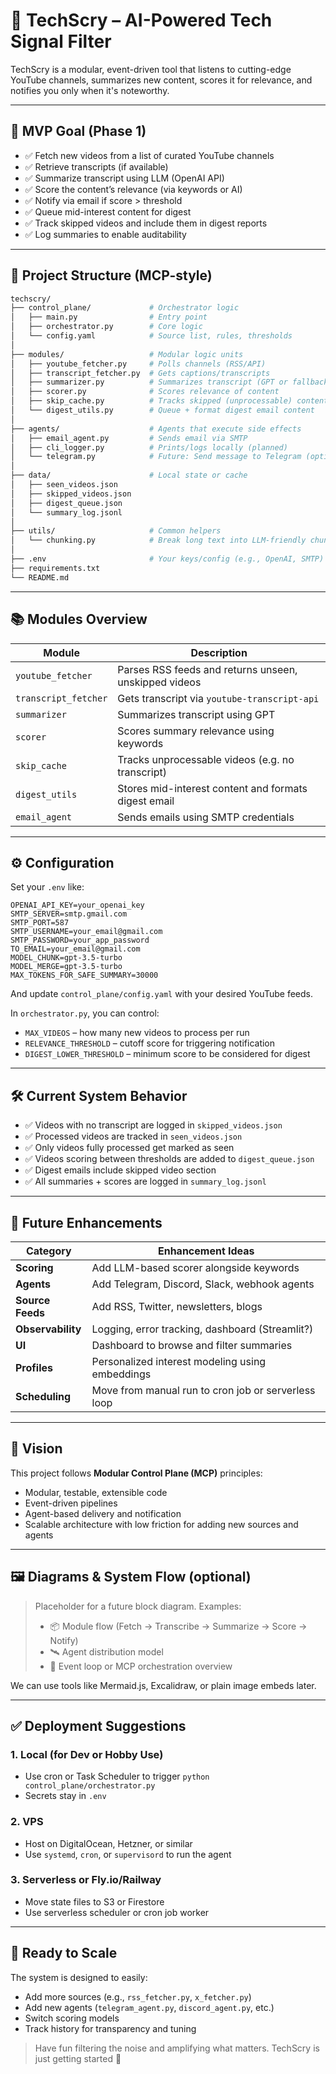 # 🧠 TechScry – AI-Powered Tech Signal Filter

TechScry is a modular, event-driven tool that listens to cutting-edge YouTube channels, summarizes new content, scores it for relevance, and notifies you only when it's noteworthy.

---

## 🚀 MVP Goal (Phase 1)

- ✅ Fetch new videos from a list of curated YouTube channels
- ✅ Retrieve transcripts (if available)
- ✅ Summarize transcript using LLM (OpenAI API)
- ✅ Score the content’s relevance (via keywords or AI)
- ✅ Notify via email if score > threshold
- ✅ Queue mid-interest content for digest
- ✅ Track skipped videos and include them in digest reports
- ✅ Log summaries to enable auditability

---

## 📁 Project Structure (MCP-style)

```bash
techscry/
├── control_plane/             # Orchestrator logic
│   ├── main.py                # Entry point
│   ├── orchestrator.py        # Core logic
│   └── config.yaml            # Source list, rules, thresholds
│
├── modules/                   # Modular logic units
│   ├── youtube_fetcher.py     # Polls channels (RSS/API)
│   ├── transcript_fetcher.py  # Gets captions/transcripts
│   ├── summarizer.py          # Summarizes transcript (GPT or fallback)
│   ├── scorer.py              # Scores relevance of content
│   ├── skip_cache.py          # Tracks skipped (unprocessable) content
│   └── digest_utils.py        # Queue + format digest email content
│
├── agents/                    # Agents that execute side effects
│   ├── email_agent.py         # Sends email via SMTP
│   ├── cli_logger.py          # Prints/logs locally (planned)
│   └── telegram.py            # Future: Send message to Telegram (optional)
│
├── data/                      # Local state or cache
│   ├── seen_videos.json
│   ├── skipped_videos.json
│   ├── digest_queue.json
│   └── summary_log.jsonl
│
├── utils/                     # Common helpers
│   └── chunking.py            # Break long text into LLM-friendly chunks
│
├── .env                       # Your keys/config (e.g., OpenAI, SMTP)
├── requirements.txt
└── README.md
```

---

## 📚 Modules Overview

| Module               | Description                                           |
| -------------------- | ----------------------------------------------------- |
| `youtube_fetcher`    | Parses RSS feeds and returns unseen, unskipped videos |
| `transcript_fetcher` | Gets transcript via `youtube-transcript-api`          |
| `summarizer`         | Summarizes transcript using GPT                       |
| `scorer`             | Scores summary relevance using keywords               |
| `skip_cache`         | Tracks unprocessable videos (e.g. no transcript)      |
| `digest_utils`       | Stores mid-interest content and formats digest email  |
| `email_agent`        | Sends emails using SMTP credentials                   |

---

## ⚙️ Configuration

Set your `.env` like:

```env
OPENAI_API_KEY=your_openai_key
SMTP_SERVER=smtp.gmail.com
SMTP_PORT=587
SMTP_USERNAME=your_email@gmail.com
SMTP_PASSWORD=your_app_password
TO_EMAIL=your_email@gmail.com
MODEL_CHUNK=gpt-3.5-turbo
MODEL_MERGE=gpt-3.5-turbo
MAX_TOKENS_FOR_SAFE_SUMMARY=30000
```

And update `control_plane/config.yaml` with your desired YouTube feeds.

In `orchestrator.py`, you can control:

- `MAX_VIDEOS` – how many new videos to process per run
- `RELEVANCE_THRESHOLD` – cutoff score for triggering notification
- `DIGEST_LOWER_THRESHOLD` – minimum score to be considered for digest

---

## 🛠 Current System Behavior

- ✅ Videos with no transcript are logged in `skipped_videos.json`
- ✅ Processed videos are tracked in `seen_videos.json`
- ✅ Only videos fully processed get marked as seen
- ✅ Videos scoring between thresholds are added to `digest_queue.json`
- ✅ Digest emails include skipped video section
- ✅ All summaries + scores are logged in `summary_log.jsonl`

---

## 🔮 Future Enhancements

| Category          | Enhancement Ideas                                   |
| ----------------- | --------------------------------------------------- |
| **Scoring**       | Add LLM-based scorer alongside keywords             |
| **Agents**        | Add Telegram, Discord, Slack, webhook agents        |
| **Source Feeds**  | Add RSS, Twitter, newsletters, blogs                |
| **Observability** | Logging, error tracking, dashboard (Streamlit?)     |
| **UI**            | Dashboard to browse and filter summaries            |
| **Profiles**      | Personalized interest modeling using embeddings     |
| **Scheduling**    | Move from manual run to cron job or serverless loop |

---

## 🧩 Vision

This project follows **Modular Control Plane (MCP)** principles:

- Modular, testable, extensible code
- Event-driven pipelines
- Agent-based delivery and notification
- Scalable architecture with low friction for adding new sources and agents

---

## 🖼️ Diagrams & System Flow (optional)

> Placeholder for a future block diagram. Examples:
>
> - 📦 Module flow (Fetch → Transcribe → Summarize → Score → Notify)
> - 🛰️ Agent distribution model
> - 🧭 Event loop or MCP orchestration overview

We can use tools like Mermaid.js, Excalidraw, or plain image embeds later.

---

## ✅ Deployment Suggestions

### 1. Local (for Dev or Hobby Use)

- Use cron or Task Scheduler to trigger `python control_plane/orchestrator.py`
- Secrets stay in `.env`

### 2. VPS

- Host on DigitalOcean, Hetzner, or similar
- Use `systemd`, `cron`, or `supervisord` to run the agent

### 3. Serverless or Fly.io/Railway

- Move state files to S3 or Firestore
- Use serverless scheduler or cron job worker

---

## 🧠 Ready to Scale

The system is designed to easily:

- Add more sources (e.g., `rss_fetcher.py`, `x_fetcher.py`)
- Add new agents (`telegram_agent.py`, `discord_agent.py`, etc.)
- Switch scoring models
- Track history for transparency and tuning

> Have fun filtering the noise and amplifying what matters. TechScry is just getting started 🚀
